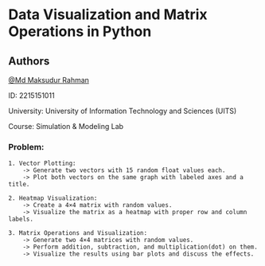 
# Data Visualization and Matrix Operations in Python




## Authors
 [@Md Maksudur Rahman](https://www.linkedin.com/in/maksudur-rahman088/)
 
 ID: 2215151011

University: University of Information Technology and Sciences (UITS)

Course: Simulation & Modeling Lab
### Problem:
    1. Vector Plotting:
        -> Generate two vectors with 15 random float values each.
        -> Plot both vectors on the same graph with labeled axes and a title.

    2. Heatmap Visualization:
        -> Create a 4×4 matrix with random values.
        -> Visualize the matrix as a heatmap with proper row and column labels.

    3. Matrix Operations and Visualization:
        -> Generate two 4×4 matrices with random values.
        -> Perform addition, subtraction, and multiplication(dot) on them.
        -> Visualize the results using bar plots and discuss the effects.


